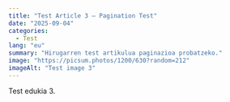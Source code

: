```yaml
---
title: "Test Article 3 — Pagination Test"
date: "2025-09-04"
categories:
  - Test
lang: "eu"
summary: "Hirugarren test artikulua paginazioa probatzeko."
image: "https://picsum.photos/1200/630?random=212"
imageAlt: "Test image 3"
---
```


Test edukia 3.
